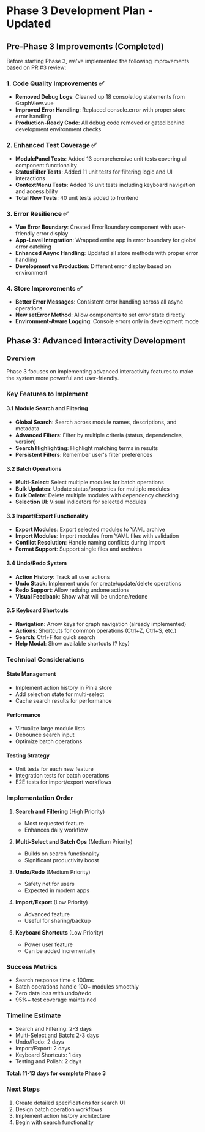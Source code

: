 # Phase 3 Development Plan - Updated

## Pre-Phase 3 Improvements (Completed)

Before starting Phase 3, we've implemented the following improvements based on PR #3 review:

### 1. Code Quality Improvements ✅
- **Removed Debug Logs**: Cleaned up 18 console.log statements from GraphView.vue
- **Improved Error Handling**: Replaced console.error with proper store error handling
- **Production-Ready Code**: All debug code removed or gated behind development environment checks

### 2. Enhanced Test Coverage ✅
- **ModulePanel Tests**: Added 13 comprehensive unit tests covering all component functionality
- **StatusFilter Tests**: Added 11 unit tests for filtering logic and UI interactions
- **ContextMenu Tests**: Added 16 unit tests including keyboard navigation and accessibility
- **Total New Tests**: 40 unit tests added to frontend

### 3. Error Resilience ✅
- **Vue Error Boundary**: Created ErrorBoundary component with user-friendly error display
- **App-Level Integration**: Wrapped entire app in error boundary for global error catching
- **Enhanced Async Handling**: Updated all store methods with proper error handling
- **Development vs Production**: Different error display based on environment

### 4. Store Improvements ✅
- **Better Error Messages**: Consistent error handling across all async operations
- **New setError Method**: Allow components to set error state directly
- **Environment-Aware Logging**: Console errors only in development mode

## Phase 3: Advanced Interactivity Development

### Overview
Phase 3 focuses on implementing advanced interactivity features to make the system more powerful and user-friendly.

### Key Features to Implement

#### 3.1 Module Search and Filtering
- **Global Search**: Search across module names, descriptions, and metadata
- **Advanced Filters**: Filter by multiple criteria (status, dependencies, version)
- **Search Highlighting**: Highlight matching terms in results
- **Persistent Filters**: Remember user's filter preferences

#### 3.2 Batch Operations
- **Multi-Select**: Select multiple modules for batch operations
- **Bulk Updates**: Update status/properties for multiple modules
- **Bulk Delete**: Delete multiple modules with dependency checking
- **Selection UI**: Visual indicators for selected modules

#### 3.3 Import/Export Functionality
- **Export Modules**: Export selected modules to YAML archive
- **Import Modules**: Import modules from YAML files with validation
- **Conflict Resolution**: Handle naming conflicts during import
- **Format Support**: Support single files and archives

#### 3.4 Undo/Redo System
- **Action History**: Track all user actions
- **Undo Stack**: Implement undo for create/update/delete operations
- **Redo Support**: Allow redoing undone actions
- **Visual Feedback**: Show what will be undone/redone

#### 3.5 Keyboard Shortcuts
- **Navigation**: Arrow keys for graph navigation (already implemented)
- **Actions**: Shortcuts for common operations (Ctrl+Z, Ctrl+S, etc.)
- **Search**: Ctrl+F for quick search
- **Help Modal**: Show available shortcuts (? key)

### Technical Considerations

#### State Management
- Implement action history in Pinia store
- Add selection state for multi-select
- Cache search results for performance

#### Performance
- Virtualize large module lists
- Debounce search input
- Optimize batch operations

#### Testing Strategy
- Unit tests for each new feature
- Integration tests for batch operations
- E2E tests for import/export workflows

### Implementation Order
1. **Search and Filtering** (High Priority)
   - Most requested feature
   - Enhances daily workflow
   
2. **Multi-Select and Batch Ops** (Medium Priority)
   - Builds on search functionality
   - Significant productivity boost
   
3. **Undo/Redo** (Medium Priority)
   - Safety net for users
   - Expected in modern apps
   
4. **Import/Export** (Low Priority)
   - Advanced feature
   - Useful for sharing/backup
   
5. **Keyboard Shortcuts** (Low Priority)
   - Power user feature
   - Can be added incrementally

### Success Metrics
- Search response time < 100ms
- Batch operations handle 100+ modules smoothly
- Zero data loss with undo/redo
- 95%+ test coverage maintained

### Timeline Estimate
- Search and Filtering: 2-3 days
- Multi-Select and Batch: 2-3 days
- Undo/Redo: 2 days
- Import/Export: 2 days
- Keyboard Shortcuts: 1 day
- Testing and Polish: 2 days

**Total: 11-13 days for complete Phase 3**

### Next Steps
1. Create detailed specifications for search UI
2. Design batch operation workflows
3. Implement action history architecture
4. Begin with search functionality
